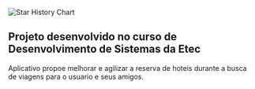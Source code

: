 <img
    alt="Star History Chart"
    src="https://readme-typing-svg.demolab.com?font=&weight=600&size=40&pause=1000&color=FFFFFF&center=true&vCenter=true&random=false&width=435&height=60&lines=APP+HOTEL+C+CHARP"
  />


<h2>
    Projeto desenvolvido no curso de Desenvolvimento de Sistemas da Etec
</h2>

<p>
    Aplicativo propoe melhorar e agilizar a reserva de hoteis durante a busca de viagens para o usuario e seus amigos.
</p>
